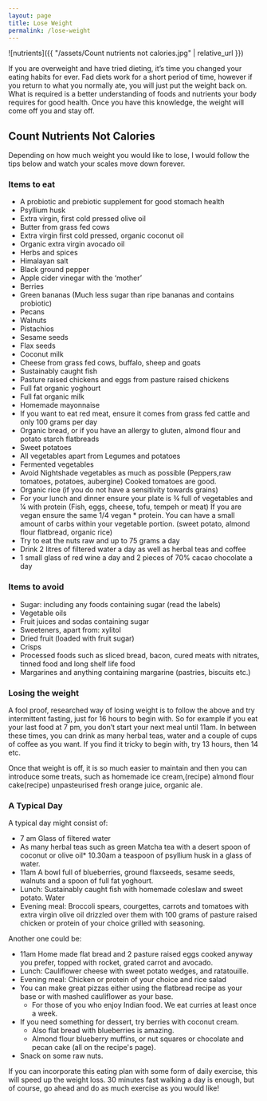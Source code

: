 ```yaml
---
layout: page
title: Lose Weight 
permalink: /lose-weight
---
```



![nutrients]({{ "/assets/Count nutrients not calories.jpg" | relative_url }})

If you are overweight and have tried dieting, it’s time you changed your eating habits for ever. Fad diets work for a short period of time, however if you return to what you normally ate, you will just put the weight back on. What is required is a better understanding of foods and nutrients your body requires for good health. Once you have this knowledge, the weight will come off you and stay off. 

## Count Nutrients Not Calories

Depending on how much weight you would like to lose, I would follow the tips below and watch your scales move down forever.

### Items to eat

* A probiotic and prebiotic supplement for good stomach health
* Psyllium husk
* Extra virgin, first cold pressed olive oil
* Butter from grass fed cows
* Extra virgin first cold pressed, organic coconut oil
* Organic extra virgin avocado oil
* Herbs and spices
* Himalayan salt
* Black ground pepper
* Apple cider vinegar with the ‘mother’
* Berries
* Green bananas (Much less sugar than ripe bananas and contains probiotic)
* Pecans
* Walnuts
* Pistachios
* Sesame seeds
* Flax seeds
* Coconut milk
* Cheese from grass fed cows, buffalo, sheep and goats
* Sustainably caught fish
* Pasture raised chickens and eggs from pasture raised chickens
* Full fat organic yoghourt
* Full fat organic milk
* Homemade mayonnaise 
* If you want to eat red meat, ensure it comes from grass fed cattle and only 100 grams per day
* Organic bread, or if you have an allergy to gluten, almond flour and potato starch flatbreads 
* Sweet potatoes
* All vegetables apart from Legumes and potatoes
* Fermented vegetables 
* Avoid Nightshade vegetables as much as possible (Peppers,raw tomatoes, potatoes, aubergine) Cooked tomatoes are good.
* Organic rice (if you do not have a sensitivity towards grains)
* For your lunch and dinner ensure your plate is ¾ full of vegetables and ¼ with protein (Fish, eggs, cheese, tofu, tempeh or meat) If you are vegan ensure the same 1/4 vegan * protein. You can have a small amount of carbs within your vegetable portion. (sweet potato, almond flour flatbread, organic rice)
* Try to eat the nuts raw and up to 75 grams a day
* Drink 2 litres of filtered water a day as well as herbal teas and coffee
* 1 small glass of red wine a day and 2 pieces of 70% cacao chocolate a day

### Items to avoid

* Sugar: including any foods containing sugar (read the labels)
* Vegetable oils
* Fruit juices and sodas containing sugar
* Sweeteners, apart from: xylitol 
* Dried fruit (loaded with fruit sugar)
* Crisps
* Processed foods such as sliced bread, bacon, cured meats with nitrates, tinned food and long shelf life food
* Margarines and anything containing margarine (pastries, biscuits etc.)

### Losing the weight 

A fool proof, researched way of losing weight is to follow the above and try intermittent fasting, just for 16 hours to begin with. So for example if you eat your last food at 7 pm, you don’t start your next meal until 11am. In between these times, you can drink as many herbal teas, water and a couple of cups of coffee as you want. If you find it tricky to begin with, try 13 hours, then 14 etc.

Once that weight is off, it is so much easier to maintain and then you can introduce some treats, such as homemade ice cream,(recipe) almond flour cake(recipe) unpasteurised fresh orange juice, organic ale.

### A Typical Day

A typical day might consist of:

* 7 am Glass of filtered water
* As many herbal teas such as  green Matcha tea with a desert spoon of coconut or olive oil* 10.30am a teaspoon of psyllium husk in a glass of water.
* 11am A bowl full of blueberries, ground flaxseeds, sesame seeds, walnuts and a spoon of full fat yoghourt.
* Lunch: Sustainably caught fish with homemade coleslaw and sweet potato. Water
* Evening meal: Broccoli spears, courgettes, carrots  and tomatoes with extra virgin olive oil drizzled over them with 100 grams of pasture raised chicken or protein of your choice grilled with seasoning.

Another one could be:

* 11am Home made flat bread and 2 pasture raised eggs cooked anyway you prefer, topped with rocket, grated carrot and avocado.
* Lunch: Cauliflower cheese with sweet potato wedges, and ratatouille.
* Evening meal: Chicken or protein of your choice and rice salad 
* You can make great pizzas either using the flatbread recipe as your base or with mashed cauliflower as your base. 
  - For those of you who enjoy Indian food. We eat curries at least once a week.
* If you need something for dessert, try berries with coconut cream.
  - Also flat bread with blueberries is amazing.
  - Almond flour blueberry muffins, or nut squares or chocolate and pecan cake (all on the recipe's page).
* Snack on some raw nuts.

If you can incorporate this eating plan with some form of daily exercise, this will speed up the weight loss. 30 minutes fast walking a day is enough, but of course, go ahead and do as much exercise as you would like!

